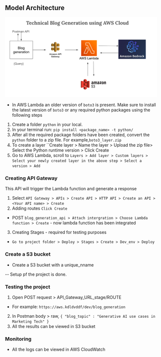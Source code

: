## Model Architecture
![](https://github.com/MowlanicaBilla/All_about_LLM_projects/blob/main/End_to_end_projects/AWS_projects/Blog_generation/Technical_blog_architecture.png)


* In AWS Lambda an older version of `boto3` is present. Make sure to install the latest version of `boto3` or any required python packages using the following steps

1. Create a folder `python` in your local.
2. In your terminal run: `pip install <package_name> -t python/`
3. After all the required package folders have been created, convert the `python` folder to a zip file. For example,`boto3_layer.zip`
4. To create a layer ``Create layer > Name the layer > Upload the zip file> Select the Python runtime version > Click Create
5. Go to AWS Lambda, scroll to `Layers > Add layer > Custom layers > Select your newly created layer in the above step > Select a version > Add`

### Creating API Gateway
This API will trigger the Lambda function and generate a response
1. Select `API Gateway > APIs > Create API > HTTP API > Create an API > <Your API name> > Create`
2. Adding routes `Click Create`
  * POST `blog_generation_api > Attach intergration > Choose Lambda function > Create` - now lambda function has been integrated
3. Creating Stages - required for testing purposes
  * `Go to project folder > Deploy > Stages > Create > Dev_env > Deploy`


### Create a S3 bucket 
* Create a S3 bucket with a unique_nname

-- Setup pf the project is done.

### Testing the project

1. Open POST request > API_Gateway_URL_stage/ROUTE
  * For example: `https://aws.kdldvddf/dev/blog_generation`
2. In Postman body > raw,
`
{
   "blog_topic" : "Generative AI use cases in Marketing Tech"
}
`
3. All the results can be viewed in S3 bucket



### Monitoring
- All the logs can be viewed in AWS CloudWatch


